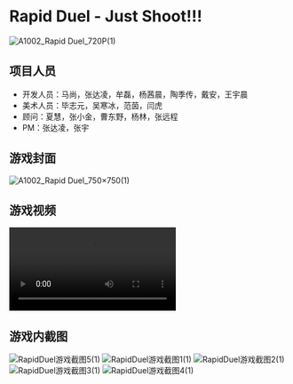 

# Rapid Duel - Just Shoot!!!

![A1002_Rapid Duel_720P(1)](https://user-images.githubusercontent.com/64057282/114544449-3648e200-9c8d-11eb-83df-1e76383a9413.jpg)

## 项目人员
* 开发人员：马尚，张达凌，牟磊，杨茜晨，陶季传，戴安，王宇晨
* 美术人员：毕志元，吴寒冰，范茵，闫虎
* 顾问：夏慧，张小金，曹东野，杨林，张远程
* PM：张达凌，张宇

## 游戏封面
![A1002_Rapid Duel_750×750(1)](https://user-images.githubusercontent.com/64057282/114544458-3943d280-9c8d-11eb-8693-2ad7074ea55b.jpg)

## 游戏视频
![A1002_Rapid Duel_750×750(1)](https://user-images.githubusercontent.com/64057282/114544711-93dd2e80-9c8d-11eb-8bc9-cf8850c358cf.mp4)

## 游戏内截图
![RapidDuel游戏截图5(1)](https://user-images.githubusercontent.com/64057282/114544435-321cc480-9c8d-11eb-9de0-076b57248812.jpg)
![RapidDuel游戏截图1(1)](https://user-images.githubusercontent.com/64057282/114544473-4234a400-9c8d-11eb-9e16-e311cd4bae5d.jpg)
![RapidDuel游戏截图2(1)](https://user-images.githubusercontent.com/64057282/114544480-42cd3a80-9c8d-11eb-8a34-6ccbafc1c75c.jpg)
![RapidDuel游戏截图3(1)](https://user-images.githubusercontent.com/64057282/114544481-43fe6780-9c8d-11eb-8768-23a881b05e1d.jpg)
![RapidDuel游戏截图4(1)](https://user-images.githubusercontent.com/64057282/114544486-452f9480-9c8d-11eb-818d-57483df0ef52.jpg)
